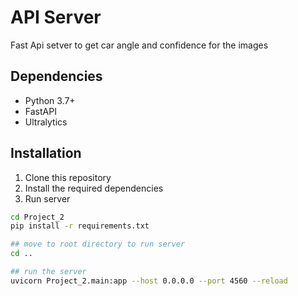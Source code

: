 # API Server
Fast Api setver to get car angle and confidence for the images

## Dependencies

- Python 3.7+
- FastAPI
- Ultralytics

## Installation

1. Clone this repository
2. Install the required dependencies
3. Run server

```bash
cd Project_2
pip install -r requirements.txt

## move to root directory to run server
cd ..

## run the server
uvicorn Project_2.main:app --host 0.0.0.0 --port 4560 --reload
```

